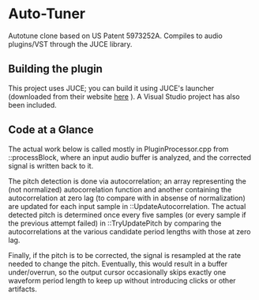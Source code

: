 # Auto-Tuner
Autotune clone based on US Patent 5973252A. Compiles to audio plugins/VST through the JUCE library.

## Building the plugin ##
This project uses JUCE; you can build it using JUCE's launcher (downloaded from their website [here](https://shop.juce.com/get-juce) ).
A Visual Studio project has also been included.

## Code at a Glance ##
The actual work below is called mostly in PluginProcessor.cpp from ::processBlock, where an input audio buffer is analyzed, and the corrected signal is written back to it.

The pitch detection is done via autocorrelation; an array representing the (not normalized) autocorrelation function and another containing the autocorrelation at zero lag (to compare with in absense of normalization) are updated for each input sample in ::UpdateAutocorrelation.
The actual detected pitch is determined once every five samples (or every sample if the previous attempt failed) in ::TryUpdatePitch by comparing the autocorrelations at the various candidate period lengths with those at zero lag.

Finally, if the pitch is to be corrected, the signal is resampled at the rate needed to change the pitch. Eventually, this would result in a buffer under/overrun, so the output cursor occasionally skips exactly one waveform period length to keep up without introducing clicks or other artifacts.
